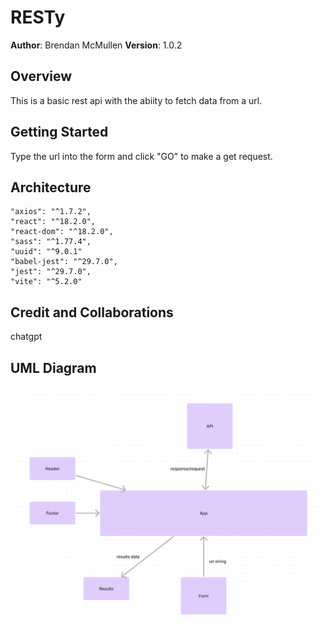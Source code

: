 # RESTy

**Author**: Brendan McMullen
**Version**: 1.0.2


## Overview
This is a basic rest api with the abiity to fetch data from a url.

## Getting Started
Type the url into the form and click "GO" to make a get request.

## Architecture
    "axios": "^1.7.2",
    "react": "^18.2.0",
    "react-dom": "^18.2.0",
    "sass": "^1.77.4",
    "uuid": "^9.0.1"
    "babel-jest": "^29.7.0",
    "jest": "^29.7.0",
    "vite": "^5.2.0"

## Credit and Collaborations
chatgpt

## UML Diagram
![Diagram](UML_Map.png)